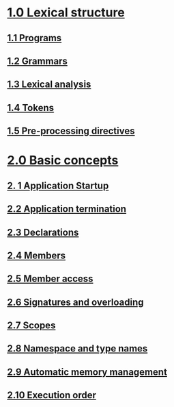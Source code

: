 # [1.0 Lexical structure](lexical-structure.md)
## [1.1 Programs](lexical-structure.md#programs)
## [1.2 Grammars](lexical-structure.md#grammars)
## [1.3 Lexical analysis](lexical-structure.md#lexical-analysis)
## [1.4 Tokens](lexical-structure.md#tokens)
## [1.5 Pre-processing directives](lexical-structure.md#pre-processing-directives)
# [2.0 Basic concepts](basic-concepts.md)
## [2. 1 Application Startup](basic-concepts.md#application-startup)
## [2.2 Application termination](basic-concepts.md#application-termination)
## [2.3 Declarations](basic-concepts.md#declarations)
## [2.4 Members](basic-concepts.md#members)
## [2.5 Member access](basic-concepts.md#member-access)
## [2.6 Signatures and overloading](basic-concepts.md#signatures-and-overloading)
## [2.7 Scopes](basic-concepts.md#scopes)
## [2.8 Namespace and type names](basic-concepts.md#namespace-and-type-names)
## [2.9 Automatic memory management](basic-concepts.md#automatic-memory-management)
## [2.10 Execution order](basic-concepts.md#execution-order)

